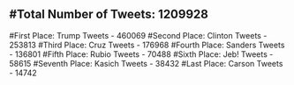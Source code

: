 #Total Number of Tweets: 1209928 
---
#First Place: Trump Tweets - 460069
#Second Place: Clinton Tweets - 253813
#Third Place: Cruz Tweets - 176968
#Fourth Place: Sanders Tweets - 136801
#Fifth Place: Rubio Tweets - 70488
#Sixth Place: Jeb! Tweets - 58615
#Seventh Place: Kasich Tweets - 38432
#Last Place: Carson Tweets - 14742

